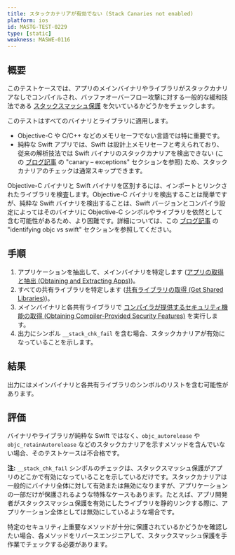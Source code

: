 ```yaml
---
title: スタックカナリアが有効でない (Stack Canaries not enabled)
platform: ios
id: MASTG-TEST-0229
type: [static]
weakness: MASWE-0116
---
```


## 概要

このテストケースでは、アプリのメインバイナリやライブラリがスタックカナリアなしでコンパイルされ、バッファオーバーフロー攻撃に対する一般的な緩和技法である [スタックスマッシュ保護](../../../Document/0x06i-Testing-Code-Quality-and-Build-Settings.md/#binary-protection-mechanisms) を欠いているかどうかをチェックします。

このテストはすべてのバイナリとライブラリに適用します。

- Objective-C や C/C++ などのメモリセーフでない言語では特に重要です。
- 純粋な Swift アプリでは、Swift は設計上メモリセーフと考えられており、従来の解析技法では Swift バイナリのスタックカナリアを検出できない (この [ブログ記事](https://sensepost.com/blog/2021/on-ios-binary-protections/) の "canary – exceptions" セクションを参照) ため、スタックカナリアのチェックは通常スキップできます。

Objective-C バイナリと Swift バイナリを区別するには、インポートとリンクされたライブラリを検査します。Objective-C バイナリを検出することは簡単ですが、純粋な Swift バイナリを検出することは、Swift バージョンとコンパイラ設定によってはそのバイナリに Objective-C シンボルやライブラリを依然として含む可能性があるため、より困難です。詳細については、この [ブログ記事](https://sensepost.com/blog/2021/on-ios-binary-protections/) の "identifying objc vs swift" セクションを参照してください。

## 手順

1. アプリケーションを抽出して、メインバイナリを特定します ([アプリの取得と抽出 (Obtaining and Extracting Apps)](../../../techniques/ios/MASTG-TECH-0054.md))。
2. すべての共有ライブラリを特定します ([共有ライブラリの取得 (Get Shared Libraries)](../../../techniques/ios/MASTG-TECH-0082.md))。
3. メインバイナリと各共有ライブラリで [コンパイラが提供するセキュリティ機能の取得 (Obtaining Compiler-Provided Security Features)](../../../techniques/ios/MASTG-TECH-0118.md) を実行します。
4. 出力にシンボル `__stack_chk_fail` を含む場合、スタックカナリアが有効になっていることを示します。

## 結果

出力にはメインバイナリと各共有ライブラリのシンボルのリストを含む可能性があります。

## 評価

バイナリやライブラリが純粋な Swift ではなく、`objc_autorelease` や `objc_retainAutorelease` などのスタックカナリアを示すメソッドを含んでいない場合、そのテストケースは不合格です。

**注:** `__stack_chk_fail` シンボルのチェックは、スタックスマッシュ保護がアプリのどこかで有効になっていることを示しているだけです。スタックカナリアは一般的にバイナリ全体に対して有効または無効になりますが、アプリケーションの一部だけが保護されるような特殊なケースもあります。たとえば、アプリ開発者がスタックスマッシュ保護を有効にしたライブラリを静的リンクする際に、アプリケーション全体としては無効にしているような場合です。

特定のセキュリティ上重要なメソッドが十分に保護されているかどうかを確認したい場合、各メソッドをリバースエンジニアして、スタックスマッシュ保護を手作業でチェックする必要があります。
